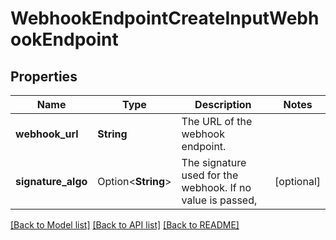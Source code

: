 # WebhookEndpointCreateInputWebhookEndpoint

## Properties

Name | Type | Description | Notes
------------ | ------------- | ------------- | -------------
**webhook_url** | **String** | The URL of the webhook endpoint. | 
**signature_algo** | Option<**String**> | The signature used for the webhook. If no value is passed, | [optional]

[[Back to Model list]](../README.md#documentation-for-models) [[Back to API list]](../README.md#documentation-for-api-endpoints) [[Back to README]](../README.md)


